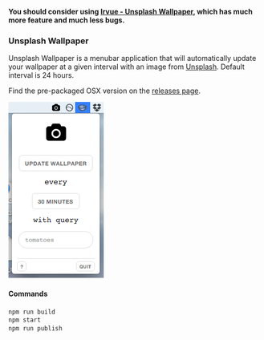 **You should consider using [Irvue - Unsplash Wallpaper](http://irvue.tumblr.com/), which has much more feature and much less bugs.**

### Unsplash Wallpaper
Unsplash Wallpaper is a menubar application that will automatically update your wallpaper at a given interval with an image from [Unsplash](https://unsplash.com). Default interval is 24 hours.

Find the pre-packaged OSX version on the [releases page](https://github.com/nddery/unsplash-wallpaper/releases).

![screenshot](screenshot.png)

#### Commands
```bash
npm run build
npm start
npm run publish
```
